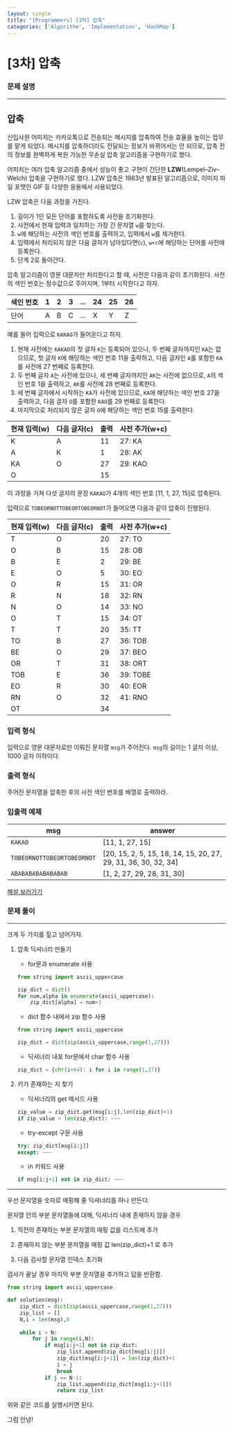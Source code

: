 ```yaml
---
layout: single
title: "[Programmers] [3차] 압축"
categories: ['Algorithm', 'Implementation', 'HashMap']
---
```


# [3차] 압축

### 문제 설명

---

## 압축

신입사원 어피치는 카카오톡으로 전송되는 메시지를 압축하여 전송 효율을 높이는 업무를 맡게 되었다. 메시지를 압축하더라도 전달되는 정보가 바뀌어서는 안 되므로, 압축 전의 정보를 완벽하게 복원 가능한 무손실 압축 알고리즘을 구현하기로 했다.

어피치는 여러 압축 알고리즘 중에서 성능이 좋고 구현이 간단한 **LZW**(Lempel–Ziv–Welch) 압축을 구현하기로 했다. LZW 압축은 1983년 발표된 알고리즘으로, 이미지 파일 포맷인 GIF 등 다양한 응용에서 사용되었다.

LZW 압축은 다음 과정을 거친다.

1. 길이가 1인 모든 단어를 포함하도록 사전을 초기화한다.
2. 사전에서 현재 입력과 일치하는 가장 긴 문자열 `w`를 찾는다.
3. `w`에 해당하는 사전의 색인 번호를 출력하고, 입력에서 `w`를 제거한다.
4. 입력에서 처리되지 않은 다음 글자가 남아있다면(`c`), `w+c`에 해당하는 단어를 사전에 등록한다.
5. 단계 2로 돌아간다.

압축 알고리즘이 영문 대문자만 처리한다고 할 때, 사전은 다음과 같이 초기화된다. 사전의 색인 번호는 정수값으로 주어지며, 1부터 시작한다고 하자.

| 색인 번호 | 1    | 2    | 3    | ...  | 24   | 25   | 26   |
| --------- | ---- | ---- | ---- | ---- | ---- | ---- | ---- |
| 단어      | A    | B    | C    | ...  | X    | Y    | Z    |

예를 들어 입력으로 `KAKAO`가 들어온다고 하자.

1. 현재 사전에는 `KAKAO`의 첫 글자 `K`는 등록되어 있으나, 두 번째 글자까지인 `KA`는 없으므로, 첫 글자 `K`에 해당하는 색인 번호 11을 출력하고, 다음 글자인 `A`를 포함한 `KA`를 사전에 27 번째로 등록한다.
2. 두 번째 글자 `A`는 사전에 있으나, 세 번째 글자까지인 `AK`는 사전에 없으므로, `A`의 색인 번호 1을 출력하고, `AK`를 사전에 28 번째로 등록한다.
3. 세 번째 글자에서 시작하는 `KA`가 사전에 있으므로, `KA`에 해당하는 색인 번호 27을 출력하고, 다음 글자 `O`를 포함한 `KAO`를 29 번째로 등록한다.
4. 마지막으로 처리되지 않은 글자 `O`에 해당하는 색인 번호 15를 출력한다.

| 현재 입력(w) | 다음 글자(c) | 출력 | 사전 추가(w+c) |
| ------------ | ------------ | ---- | -------------- |
| K            | A            | 11   | 27: KA         |
| A            | K            | 1    | 28: AK         |
| KA           | O            | 27   | 29: KAO        |
| O            |              | 15   |                |

이 과정을 거쳐 다섯 글자의 문장 `KAKAO`가 4개의 색인 번호 [11, 1, 27, 15]로 압축된다.

입력으로 `TOBEORNOTTOBEORTOBEORNOT`가 들어오면 다음과 같이 압축이 진행된다.

| 현재 입력(w) | 다음 글자(c) | 출력 | 사전 추가(w+c) |
| ------------ | ------------ | ---- | -------------- |
| T            | O            | 20   | 27: TO         |
| O            | B            | 15   | 28: OB         |
| B            | E            | 2    | 29: BE         |
| E            | O            | 5    | 30: EO         |
| O            | R            | 15   | 31: OR         |
| R            | N            | 18   | 32: RN         |
| N            | O            | 14   | 33: NO         |
| O            | T            | 15   | 34: OT         |
| T            | T            | 20   | 35: TT         |
| TO           | B            | 27   | 36: TOB        |
| BE           | O            | 29   | 37: BEO        |
| OR           | T            | 31   | 38: ORT        |
| TOB          | E            | 36   | 39: TOBE       |
| EO           | R            | 30   | 40: EOR        |
| RN           | O            | 32   | 41: RNO        |
| OT           |              | 34   |                |

### 입력 형식

입력으로 영문 대문자로만 이뤄진 문자열 `msg`가 주어진다. `msg`의 길이는 1 글자 이상, 1000 글자 이하이다.

### 출력 형식

주어진 문자열을 압축한 후의 사전 색인 번호를 배열로 출력하라.

### 입출력 예제

| msg                        | answer                                                       |
| -------------------------- | ------------------------------------------------------------ |
| `KAKAO`                    | [11, 1, 27, 15]                                              |
| `TOBEORNOTTOBEORTOBEORNOT` | [20, 15, 2, 5, 15, 18, 14, 15, 20, 27, 29, 31, 36, 30, 32, 34] |
| `ABABABABABABABAB`         | [1, 2, 27, 29, 28, 31, 30]                                   |

[해설 보러가기](http://tech.kakao.com/2017/11/14/kakao-blind-recruitment-round-3/)



### 문제 풀이

---

크게 두 가지를 짚고 넘어가자. 

1. 압축 딕셔너리 만들기

   * for문과 enumerate 사용

   ```python
   from string import ascii_uppercase
   
   zip_dict = dict()
   for num,alpha in enumerate(ascii_uppercase): 
       zip_dict[alpha] = num+1
   ```

   * dict 함수 내에서 zip 함수 사용

   ```python
   from string import ascii_uppercase
   
   zip_dict = dict(zip(ascii_uppercase,range(1,27)))
   ```

   * 딕셔너리 내포 for문에서 char 함수 사용

   ```python
   zip_dict = {chr(i+64): i for i in range(1,27)}
   ```

   

2. 키가 존재하는 지 찾기

   * 딕셔너리의 get 메서드 사용

   ```python
   zip_value = zip_dict.get(msg[i:j],len(zip_dict)+1)
   if zip_value > len(zip_dict): ~~~
   ```

   * try-except 구문 사용

   ```python
   try: zip_dict[msg[i:j]]
   except: ~~~
   ```

   * in 키워드 사용

   ```python
   if msg[i:j+1] not in zip_dict: ~~~

---

우선 문자열을 숫자로 매핑해 줄 딕셔너리를 하나 만든다. 



문자열 안의 부분 문자열들에 대해, 딕셔너리 내에 존재하지 않을 경우 

1. 직전의 존재하는 부분 문자열의 매핑 값을 리스트에 추가

2. 존재하지 않는 부분 문자열을 매핑 값 len(zip_dict)+1 로 추가

3. 다음 검사할 문자열 인덱스 초기화

   

검사가 끝날 경우 마지막 부분 문자열을 추가하고 답을 반환함. 



```python
from string import ascii_uppercase

def solution(msg):
    zip_dict = dict(zip(ascii_uppercase,range(1,27)))
    zip_list = []
    N,i = len(msg),0
    
    while i < N:
        for j in range(i,N):
            if msg[i:j+1] not in zip_dict:
                zip_list.append(zip_dict[msg[i:j]])
                zip_dict[msg[i:j+1]] = len(zip_dict)+1
                i = j
                break
            if j == N-1:
                zip_list.append(zip_dict[msg[i:j+1]])
                return zip_list
```

위와 같은 코드를 실행시키면 된다. 



그럼 안녕!
